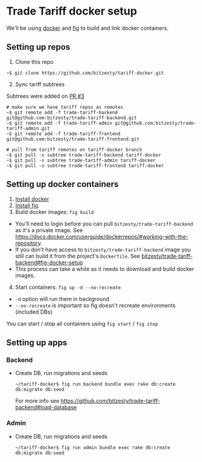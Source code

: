 # Trade Tariff docker setup

We'll be using [docker](https://www.docker.com/) and [fig](http://www.fig.sh/) to build and link docker containers.

## Setting up repos
1. Clone this repo
  ```
  ~$ git clone https://github.com/bitzesty/tariff-docker.git
  ```

2. Sync tariff subtrees

  Subtrees were added on [PR #3](https://github.com/bitzesty/tariff-docker/pull/3)

  ```
  # make sure we have tariff repos as remotes
  ~$ git remote add -f trade-tariff-backend git@github.com:bitzesty/trade-tariff-backend.git
  ~$ git remote add -f trade-tariff-admin git@github.com:bitzesty/trade-tariff-admin.git
  ~$ git remote add -f trade-tariff-frontend git@github.com:bitzesty/trade-tariff-frontend.git
  ```

  ```
  # pull from tariff remotes on tariff-docker branch
  ~$ git pull -s subtree trade-tariff-backend tariff-docker
  ~$ git pull -s subtree trade-tariff-admin tariff-docker
  ~$ git pull -s subtree trade-tariff-frontend tariff-docker
  ```

## Setting up docker containers
1. [Install docker](https://docs.docker.com/installation/#installation)
2. [Install fig](http://www.fig.sh/install.html)
3. Build docker images: `fig build`
  - You'll need to login before you can pull `bitzesty/trade-tariff-backend` as it's a private image. See https://docs.docker.com/userguide/dockerrepos/#working-with-the-repository.
  - If you don't have access to `bitzesty/trade-tariff-backend` image you still can build it from the project's `Dockerfile`. See [bitzesty/trade-tariff-backend#fig-docker-setup](https://github.com/bitzesty/trade-tariff-backend/tree/docker-setup#fig--docker-setup)
  - This process can take a while as it needs to download and build docker images.

4. Start containers: `fig up -d --no-recreate`
  - `-d` option will run them in background
  - `--no-recreate` is important so fig doesn't recreate environments (included DBs)

You can start / stop all containers using `fig start` / `fig stop`

## Setting up apps
### Backend
- Create DB, run migrations and seeds

  ```
  ~/tariff-docker$ fig run backend bundle exec rake db:create db:migrate db:seed
  ```
  For more info see https://github.com/bitzesty/trade-tariff-backend#load-database

### Admin
- Create DB, run migrations and seeds

  ```
  ~/tariff-docker$ fig run admin bundle exec rake db:create db:migrate db:seed
  ```
